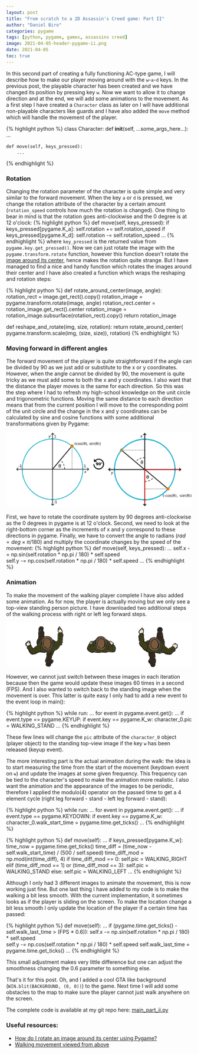 ```yaml
---
layout: post
title: "From scratch to a 2D Assassin's Creed game: Part II"
author: "Daniel Biro"
categories: pygame
tags: [python, pygame, games, assassins creed]
image: 2021-04-05-header-pygame-ii.png
date: 2021-04-05
toc: true
---
```


In this second part of creating a fully functioning AC-type game, I will describe how to make our player moving around with the `w`-`a`-`d` keys.
In the previous post, the playable character has been created and we have changed its position by pressing key `w`. Now we want to allow it to change direction and at the end, we will add some animations to the movement.
As a first step I have created a `Character` class as later on I will have additional non-playable characters like guards and I have also added the `move` method which will handle the movement of the player.

{% highlight python %}
class Character:
    def __init__(self, ...some_args_here...):
        ...

    def move(self, keys_pressed):
        ...
{% endhighlight %}

### Rotation
Changing the rotation parameter of the character is quite simple and very similar to the forward movement. When the key `a` or `d` is pressed, we change the rotation attribute of the character by a certain amount (`rotation_speed` controls how much the rotation is changed). One thing to bear in mind is that the rotation goes anti-clockwise and the 0 degree is at 12 o'clock:
{% highlight python %}
def move(self, keys_pressed):
    if keys_pressed[pygame.K_a]:
        self.rotation += self.rotation_speed
    if keys_pressed[pygame.K_d]:
        self.rotation -= self.rotation_speed
    ...
{% endhighlight %}
where `key_pressed` is the returned value from `pygame.key.get_pressed()`. Now we can just rotate the image with the `pygame.transform.rotate` function, however this function doesn't rotate the [image around its center](https://stackoverflow.com/questions/4183208/how-do-i-rotate-an-image-around-its-center-using-pygame), hence makes the rotation quite strange. But I have managed to find a nice and handy function which rotates the images around their center and I have also created a function which wraps the reshaping and rotation steps:

{% highlight python %}
def rotate_around_center(image, angle):
    rotation_rect = image.get_rect().copy()
    rotation_image = pygame.transform.rotate(image, angle)
    rotation_rect.center = rotation_image.get_rect().center
    rotation_image = rotation_image.subsurface(rotation_rect).copy()
    return rotation_image

def reshape_and_rotate(img, size, rotation):
    return rotate_around_center(
        pygame.transform.scale(img, (size, size)), rotation)
{% endhighlight %}

### Moving forward in different angles

The forward movement of the player is quite straightforward if the angle can be divided by 90 as we just add or substitute to the x or y coordinates. However, when the angle cannot be divided by 90, the movement is quite tricky as we must add some to both the x and y coordinates. I also want that the distance the player moves is the same for each direction. So this was the step where I had to refresh my high-school knowledge on the unit circle and trigonometric functions. Moving the same distance to each direction means that from the current position I will move to the corresponding point of the unit circle and the change in the x and y coordinates can be calculated by sine and cosine functions with some additional transformations given by Pygame:

![sin_cos](/assets/img/2021-04-05-cos-sin.png "Sine-Cosine movement")

First, we have to rotate the coordinate system by 90 degrees anti-clockwise as the 0 degrees in pygame is at 12 o'clock. Second, we need to look at the right-bottom corner as the increments of x and y correspond to these directions in pygame. Finally, we have to convert the angle to radians ($rad = deg \times \pi / 180$) and multiply the coordinate changes by the speed of the movement:
{% highlight python %}
def move(self, keys_pressed):
    ...
    self.x -= np.sin(self.rotation * np.pi / 180) * self.speed  
    self.y -= np.cos(self.rotation * np.pi / 180) * self.speed
    ...
{% endhighlight %}

### Animation

To make the movement of the walking player complete I have also added some animation. As for now, the player is actually moving but we only see a top-view standing person picture. I have downloaded two additional steps of the walking process with right or left leg forward steps. 

![animation](/assets/img/2021-04-05-animation.png "Animation")

However, we cannot just switch between these images in each iteration because then the game would update these images 60 times in a second (FPS). And I also wanted to switch back to the standing image when the movement is over. This latter is quite easy I only had to add a new event to the event loop in main():

{% highlight python %}
while run:
    ...
    for event in pygame.event.get():
        ...
        if event.type == pygame.KEYUP:
            if event.key == pygame.K_w:
                character_0.pic = WALKING_STAND
        ...
{% endhighlight %}

These few lines will change the `pic` attribute of the `character_0` object (player object) to the standing top-view image if the key `w` has been released (keyup event).

The more interesting part is the actual animation during the walk: the idea is to start measuring the time from the start of the movement (keydown event on `w`) and update the images at some given frequency. This frequency can be tied to the character's speed to make the animation more realistic. I also want the animation and the appearance of the images to be periodic, therefore I applied the modulo(4) operator on the passed time to get a 4 element cycle (right leg forward - stand - left leg forward - stand):

{% highlight python %}
while run:
    ...
    for event in pygame.event.get():
        ...
        if event.type == pygame.KEYDOWN:
            if event.key == pygame.K_w:
                character_0.walk_start_time = pygame.time.get_ticks()
        ...
{% endhighlight %}

{% highlight python %}
def move(self):
    ...
    if keys_pressed[pygame.K_w]:
        time_now = pygame.time.get_ticks()
        time_diff = (time_now - self.walk_start_time) / (500 / self.speed)
        time_diff_mod = np.mod(int(time_diff), 4)
        if time_diff_mod == 0:
            self.pic = WALKING_RIGHT
        elif (time_diff_mod == 1) or (time_diff_mod == 3):
            self.pic = WALKING_STAND
        else:
            self.pic = WALKING_LEFT
    ...
{% endhighlight %}

Although I only had 3 different images to animate the movement, this is now working just fine. But one last thing I have added to my code is to make the walking a bit less smooth. With the current implementation, it sometimes looks as if the player is sliding on the screen. To make the location change a bit less smooth I only update the location of the player if a certain time has passed:

{% highlight python %}
def move(self):
    ...
    if (pygame.time.get_ticks() - self.walk_last_time > (FPS * 0.6)):
        self.x -= np.sin(self.rotation * np.pi / 180) * self.speed  
        self.y -= np.cos(self.rotation * np.pi / 180) * self.speed
        self.walk_last_time = pygame.time.get_ticks()
    ...
{% endhighlight %}

This small adjustment makes very little difference but one can adjust the smoothness changing the 0.6 parameter to something else.

That's it for this post. Oh, and I added a cool GTA like background (`WIN.blit(BACKGROUND, (0, 0))`) to the game. Next time I will add some obstacles to the map to make sure the player cannot just walk anywhere on the screen.

The complete code is available at my git repo here: [main_part_ii.py](https://github.com/birodaniel8/assassins_creed_2d_game/blob/main/to_blog/main_part_ii.py)

### Useful resources:
- [How do I rotate an image around its center using Pygame?](https://stackoverflow.com/questions/4183208/how-do-i-rotate-an-image-around-its-center-using-pygame) 
- [Walking movement viewed from above](https://www.drawinghowtodraw.com/stepbystepdrawinglessons/wp-content/uploads/2016/05/howtodraw-figure-people-running-08.jpg) 